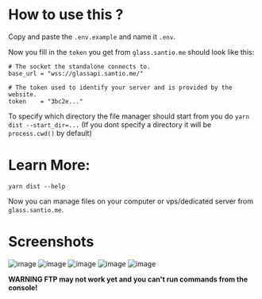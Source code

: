# How to use this ?
Copy and paste the `.env.example` and name it `.env`.

Now you fill in the `token` you get from `glass.santio.me` should look like this:
```
# The socket the standalone connects to.
base_url = "wss://glassapi.santio.me/"

# The token used to identify your server and is provided by the website.
token    = "3bc2e..."
```

To specify which directory the file manager should start from you do `yarn dist --start_dir=...`
(If you dont specify a directory it will be `process.cwd()` by default)

# Learn More:
`yarn dist --help`

Now you can manage files on your computer or vps/dedicated server from `glass.santio.me`.

# Screenshots

![image](https://user-images.githubusercontent.com/76548041/230159307-688b8c19-7f2c-4f0b-84f9-3d7b81a13e7b.png)
![image](https://user-images.githubusercontent.com/76548041/230159357-a3129ccc-debb-4f17-99c0-d362c517803f.png)
![image](https://user-images.githubusercontent.com/76548041/230201174-a2c1165e-e8e7-4e87-b3a8-77b1920960b5.png)
![image](https://user-images.githubusercontent.com/76548041/230201267-0c61d401-1102-4eb6-87e4-0e5c5b6eebe2.png)
![image](https://user-images.githubusercontent.com/76548041/230201358-6e02af6a-d5d3-4a29-a19f-897e6f058bba.png)

**WARNING FTP may not work yet and you can't run commands from the console!**
